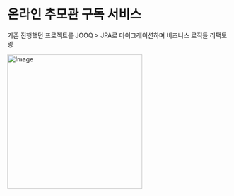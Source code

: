 # 온라인 추모관 구독 서비스

기존 진행했던 프로젝트를 JOOQ > JPA로 마이그레이션하며 비즈니스 로직들 리팩토링

<img width="305" alt="Image" src="https://github.com/user-attachments/assets/f4b4aae1-40d2-4b8f-aeb9-828301336378" />

